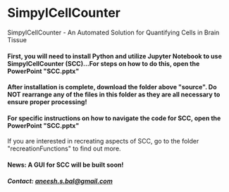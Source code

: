 # SimpylCellCounter
SimpylCellCounter - An Automated Solution for Quantifying Cells in Brain Tissue

#### First, you will need to install Python and utilize Jupyter Notebook to use SimpylCellCounter (SCC)...For steps on how to do this, open the PowerPoint "SCC.pptx"

#### After installation is complete, download the folder above "source". Do NOT rearrange any of the files in this folder as they are all necessary to ensure proper processing!

#### For specific instructions on how to navigate the code for SCC, open the PowerPoint "SCC.pptx"

If you are interested in recreating aspects of SCC, go to the folder "recreationFunctions" to find out more.


#### News: A GUI for SCC will be built soon!

##### Contact: aneesh.s.bal@gmail.com
